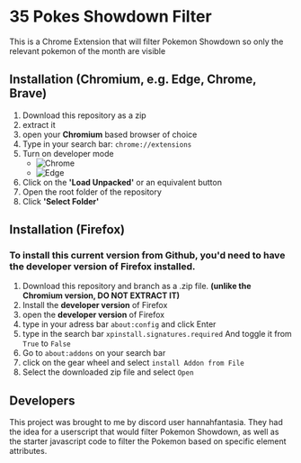 # 35 Pokes Showdown Filter
This is a Chrome Extension that will filter Pokemon Showdown so only the relevant pokemon of the month are visible

## Installation (Chromium, e.g. Edge, Chrome, Brave)

1. Download this repository as a zip
2. extract it
3. open your **Chromium** based browser of choice
4. Type in your search bar: `chrome://extensions`
5. Turn on developer mode
   * ![Chrome](https://support.google.com/chrome/thread/155712634?hl=en&msgid=157192351)
   * ![Edge](https://learn.microsoft.com/en-us/microsoft-edge/extensions-chromium/getting-started/extension-sideloading)
6. Click on the **'Load Unpacked'** or an equivalent button
7. Open the root folder of the repository
8. Click **'Select Folder'**


## Installation (Firefox)
### To install this current version from Github, you'd need to have the developer version of Firefox installed.

1. Download this repository and branch as a .zip file. **(unlike the Chromium version, DO NOT EXTRACT IT)**
2. Install the **developer version** of Firefox
3. open the **developer version** of Firefox
4. type in your adress bar `about:config` and click Enter
5. type in the search bar `xpinstall.signatures.required` And toggle it from `True` to `False`
6. Go to `about:addons` on your search bar
7. click on the gear wheel and select `install Addon from File`
8. Select the downloaded zip file and select `Open`


## Developers
This project was brought to me by discord user hannahfantasia. They had the idea for a userscript that would filter Pokemon Showdown, as well as the starter javascript code to filter the Pokemon based on specific element attributes.
